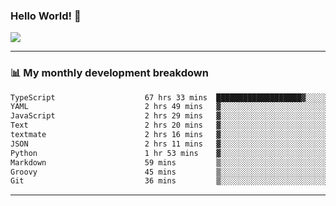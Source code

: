 ### Hello World! 👋

<a>
  <img align="center" src="https://github-readme-stats.vercel.app/api?username=megatunger&count_private=true&include_all_commits=true&bg_color=30,56CCF2,2F80ED&title_color=fff&text_color=fff" />
</a>

------
### 📊 My monthly development breakdown

<!--START_SECTION:waka-->

```txt
TypeScript                    67 hrs 33 mins  ███████████████████▓░░░░░   78.52 %
YAML                          2 hrs 49 mins   ▓░░░░░░░░░░░░░░░░░░░░░░░░   03.28 %
JavaScript                    2 hrs 29 mins   ▓░░░░░░░░░░░░░░░░░░░░░░░░   02.90 %
Text                          2 hrs 20 mins   ▓░░░░░░░░░░░░░░░░░░░░░░░░   02.72 %
textmate                      2 hrs 16 mins   ▓░░░░░░░░░░░░░░░░░░░░░░░░   02.65 %
JSON                          2 hrs 11 mins   ▓░░░░░░░░░░░░░░░░░░░░░░░░   02.55 %
Python                        1 hr 53 mins    ▓░░░░░░░░░░░░░░░░░░░░░░░░   02.21 %
Markdown                      59 mins         ▒░░░░░░░░░░░░░░░░░░░░░░░░   01.15 %
Groovy                        45 mins         ▒░░░░░░░░░░░░░░░░░░░░░░░░   00.89 %
Git                           36 mins         ▒░░░░░░░░░░░░░░░░░░░░░░░░   00.71 %
```

<!--END_SECTION:waka-->

------
